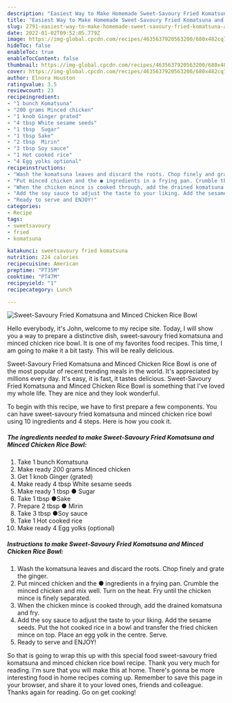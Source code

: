 ```yaml
---
description: "Easiest Way to Make Homemade Sweet-Savoury Fried Komatsuna and Minced Chicken Rice Bowl"
title: "Easiest Way to Make Homemade Sweet-Savoury Fried Komatsuna and Minced Chicken Rice Bowl"
slug: 2791-easiest-way-to-make-homemade-sweet-savoury-fried-komatsuna-and-minced-chicken-rice-bowl
date: 2022-01-02T09:52:05.779Z
image: https://img-global.cpcdn.com/recipes/4635637920563200/680x482cq70/sweet-savoury-fried-komatsuna-and-minced-chicken-rice-bowl-recipe-main-photo.jpg
hideToc: false
enableToc: true
enableTocContent: false
thumbnail: https://img-global.cpcdn.com/recipes/4635637920563200/680x482cq70/sweet-savoury-fried-komatsuna-and-minced-chicken-rice-bowl-recipe-main-photo.jpg
cover: https://img-global.cpcdn.com/recipes/4635637920563200/680x482cq70/sweet-savoury-fried-komatsuna-and-minced-chicken-rice-bowl-recipe-main-photo.jpg
author: Elnora Houston
ratingvalue: 3.5
reviewcount: 23
recipeingredient:
- "1 bunch Komatsuna"
- "200 grams Minced chicken"
- "1 knob Ginger grated"
- "4 tbsp White sesame seeds"
- "1 tbsp  Sugar"
- "1 tbsp Sake"
- "2 tbsp  Mirin"
- "3 tbsp Soy sauce"
- "1 Hot cooked rice"
- "4 Egg yolks optional"
recipeinstructions:
- "Wash the komatsuna leaves and discard the roots. Chop finely and grate the ginger."
- "Put minced chicken and the ● ingredients in a frying pan. Crumble the minced chicken and mix well. Turn on the heat. Fry until the chicken mince is finely separated."
- "When the chicken mince is cooked through, add the drained komatsuna and fry."
- "Add the soy sauce to adjust the taste to your liking. Add the sesame seeds. Put the hot cooked rice in a bowl and transfer the fried chicken mince on top. Place an egg yolk in the centre. Serve."
- "Ready to serve and ENJOY!"
categories:
- Recipe
tags:
- sweetsavoury
- fried
- komatsuna

katakunci: sweetsavoury fried komatsuna 
nutrition: 224 calories
recipecuisine: American
preptime: "PT35M"
cooktime: "PT47M"
recipeyield: "1"
recipecategory: Lunch

---
```



![Sweet-Savoury Fried Komatsuna and Minced Chicken Rice Bowl](https://img-global.cpcdn.com/recipes/4635637920563200/680x482cq70/sweet-savoury-fried-komatsuna-and-minced-chicken-rice-bowl-recipe-main-photo.jpg)

Hello everybody, it's John, welcome to my recipe site. Today, I will show you a way to prepare a distinctive dish, sweet-savoury fried komatsuna and minced chicken rice bowl. It is one of my favorites food recipes. This time, I am going to make it a bit tasty. This will be really delicious.

Sweet-Savoury Fried Komatsuna and Minced Chicken Rice Bowl is one of the most popular of recent trending meals in the world. It's appreciated by millions every day. It's easy, it is fast, it tastes delicious. Sweet-Savoury Fried Komatsuna and Minced Chicken Rice Bowl is something that I've loved my whole life. They are nice and they look wonderful.




To begin with this recipe, we have to first prepare a few components. You can have sweet-savoury fried komatsuna and minced chicken rice bowl using 10 ingredients and 4 steps. Here is how you cook it.

<!--inarticleads1-->

##### The ingredients needed to make Sweet-Savoury Fried Komatsuna and Minced Chicken Rice Bowl:

1. Take 1 bunch Komatsuna
1. Make ready 200 grams Minced chicken
1. Get 1 knob Ginger (grated)
1. Make ready 4 tbsp White sesame seeds
1. Make ready 1 tbsp ● Sugar
1. Take 1 tbsp ●Sake
1. Prepare 2 tbsp ● Mirin
1. Take 3 tbsp ●Soy sauce
1. Take 1 Hot cooked rice
1. Make ready 4 Egg yolks (optional)




<!--inarticleads2-->

##### Instructions to make Sweet-Savoury Fried Komatsuna and Minced Chicken Rice Bowl:

1. Wash the komatsuna leaves and discard the roots. Chop finely and grate the ginger.
1. Put minced chicken and the ● ingredients in a frying pan. Crumble the minced chicken and mix well. Turn on the heat. Fry until the chicken mince is finely separated.
1. When the chicken mince is cooked through, add the drained komatsuna and fry.
1. Add the soy sauce to adjust the taste to your liking. Add the sesame seeds. Put the hot cooked rice in a bowl and transfer the fried chicken mince on top. Place an egg yolk in the centre. Serve.
1. Ready to serve and ENJOY!



So that is going to wrap this up with this special food sweet-savoury fried komatsuna and minced chicken rice bowl recipe. Thank you very much for reading. I'm sure that you will make this at home. There's gonna be more interesting food in home recipes coming up. Remember to save this page in your browser, and share it to your loved ones, friends and colleague. Thanks again for reading. Go on get cooking!
